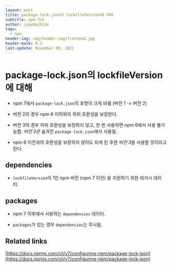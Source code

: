 ```yaml
---
layout: post
title: package-lock.json의 lockfileVersion에 대해
subtitle: npm 이슈
author: jopemachine
tags:
  - npm
header-img: img/header-img/frontend.jpg
header-mask: 0.3
last-update: November 09, 2021
---
```


# package-lock.json의 lockfileVersion에 대해

- npm 7에서 `package-lock.json`의 포맷이 크게 바뀜 (버전 1 -> 버전 2)

- 버전 2의 경우 npm 6 이하와의 하위 호환성을 보장한다.

- 버전 3의 경우 하위 호환성을 보장하지 않고, 한 번 사용하면 npm 6에서 사용 불가능함. *버전 3은* 숨겨진 `package-lock.json`에서 사용됨.

- npm 6 이전과의 호환성을 보장하지 않아도 되게 된 후엔 *버전 3*을 사용할 것이라고 한다.

## dependencies

- `lockfileVersion`이 1인 npm 버전 (npm 7 이전) 을 지원하기 위한 레거시 데이터.

## packages

- npm 7 이후에서 사용하는 `dependencies` 데이터.

- `packages`가 있는 경우 `dependencies`는 무시됨.

## Related links

[https://docs.npmjs.com/cli/v7/configuring-npm/package-lock-json](https://docs.npmjs.com/cli/v7/configuring-npm/package-lock-json)
